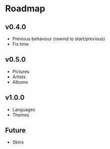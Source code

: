 # Roadmap

## v0.4.0
- Previous behaviour (rewind to start/previous)
- Fix time

## v0.5.0
- Pictures
- Artists
- Albums

## v1.0.0
- Languages
- Themes

## Future
- Skins
